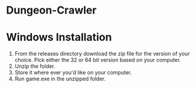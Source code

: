 # Dungeon-Crawler

# Windows Installation
1. From the releases directory download the zip file for the version of your choice. Pick either the 32 or 64 bit version based on your computer.
2. Unzip the folder.
3. Store it where ever you'd like on your computer.
4. Run game.exe in the unzipped folder.
